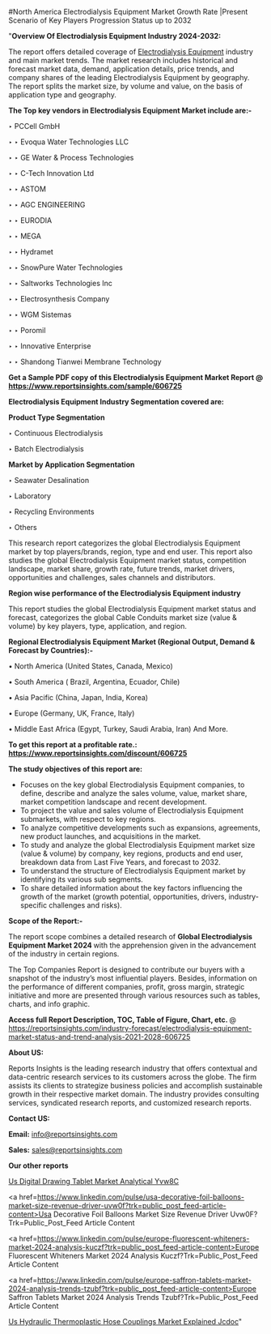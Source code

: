 #North America Electrodialysis Equipment Market Growth Rate |Present Scenario of Key Players Progression Status up to 2032

"<strong>Overview Of Electrodialysis Equipment Industry 2024-2032:</strong>

The report offers detailed coverage of <a href=https://www.reportsinsights.com/sample/606725>Electrodialysis Equipment</a> industry and main market trends. The market research includes historical and forecast market data, demand, application details, price trends, and company shares of the leading Electrodialysis Equipment by geography. The report splits the market size, by volume and value, on the basis of application type and geography.

<strong>The Top key vendors in Electrodialysis Equipment Market include are:- </strong>

‣ PCCell GmbH

‣ 
‣ Evoqua Water Technologies LLC

‣ 
‣ GE Water & Process Technologies

‣ 
‣ C-Tech Innovation Ltd

‣ 
‣ ASTOM

‣ 
‣ AGC ENGINEERING

‣ 
‣ EURODIA

‣ 
‣ MEGA

‣ 
‣ Hydramet

‣ 
‣ SnowPure Water Technologies

‣ 
‣ Saltworks Technologies Inc

‣ 
‣ Electrosynthesis Company

‣ 
‣ WGM Sistemas

‣ 
‣ Poromil

‣ 
‣ Innovative Enterprise

‣ 
‣ Shandong Tianwei Membrane Technology

<strong>Get a Sample PDF copy of this Electrodialysis Equipment Market Report </strong><strong>@ <a href=https://www.reportsinsights.com/sample/606725 style=color:#0000ff;>https://www.reportsinsights.com/sample/606725</a> </strong>

<strong>Electrodialysis Equipment Industry Segmentation covered are:</strong>

<strong>Product Type Segmentation</strong>

‣    Continuous Electrodialysis

‣ Batch Electrodialysis

<strong>Market by Application Segmentation</strong>

‣   Seawater Desalination

‣ Laboratory

‣ Recycling Environments

‣ Others

This research report categorizes the global Electrodialysis Equipment market by top players/brands, region, type and end user. This report also studies the global Electrodialysis Equipment market status, competition landscape, market share, growth rate, future trends, market drivers, opportunities and challenges, sales channels and distributors.

<strong>Region wise performance of the Electrodialysis Equipment industry</strong><strong> </strong>

This report studies the global Electrodialysis Equipment market status and forecast, categorizes the global Cable Conduits market size (value &amp; volume) by key players, type, application, and region. 

<strong>Regional Electrodialysis Equipment Market (Regional Output, Demand &amp; Forecast by Countries):-</strong>

• North America (United States, Canada, Mexico)

• South America ( Brazil, Argentina, Ecuador, Chile)

• Asia Pacific (China, Japan, India, Korea)

• Europe (Germany, UK, France, Italy)

• Middle East Africa (Egypt, Turkey, Saudi Arabia, Iran) And More.

<strong>To get this report at a profitable rate.: <a href=https://www.reportsinsights.com/discount/606725 style=color:#0000ff;>https://www.reportsinsights.com/discount/606725</a></strong>

<strong>The study objectives of this report are:</strong>
<ul>
  <li>Focuses on the key global Electrodialysis Equipment companies, to define, describe and analyze the sales volume, value, market share, market competition landscape and recent development.</li>
  <li>To project the value and sales volume of Electrodialysis Equipment submarkets, with respect to key regions.</li>
  <li>To analyze competitive developments such as expansions, agreements, new product launches, and acquisitions in the market.</li>
  <li>To study and analyze the global Electrodialysis Equipment market size (value &amp; volume) by company, key regions, products and end user, breakdown data from Last Five Years, and forecast to 2032.</li>
  <li>To understand the structure of Electrodialysis Equipment market by identifying its various sub segments.</li>
  <li>To share detailed information about the key factors influencing the growth of the market (growth potential, opportunities, drivers, industry-specific challenges and risks).</li>
</ul>
<strong>Scope of the Report:-</strong><strong> </strong>

The report scope combines a detailed research of <strong>Global Electrodialysis Equipment Market 2024 </strong>with the apprehension given in the advancement of the industry in certain regions.

The Top Companies Report is designed to contribute our buyers with a snapshot of the industry’s most influential players. Besides, information on the performance of different companies, profit, gross margin, strategic initiative and more are presented through various resources such as tables, charts, and info graphic.

<strong>Access full Report Description, TOC, Table of Figure, Chart, etc. </strong>@   <a href=https://reportsinsights.com/industry-forecast/electrodialysis-equipment-market-status-and-trend-analysis-2021-2028-606725 style=color:#0000ff;>https://reportsinsights.com/industry-forecast/electrodialysis-equipment-market-status-and-trend-analysis-2021-2028-606725</a>

<strong>About US:</strong>

Reports Insights is the leading research industry that offers contextual and data-centric research services to its customers across the globe. The firm assists its clients to strategize business policies and accomplish sustainable growth in their respective market domain. The industry provides consulting services, syndicated research reports, and customized research reports.

<strong>Contact US:</strong>

<p class=""""><b>Email:</b> <a href=mailto:info@reportsinsights.com>info@reportsinsights.com</a></p>
<p class=""""><b>Sales:</b> <a href=mailto:sales@reportsinsights.com>sales@reportsinsights.com</a></p>

<strong>Our other reports</strong>

<a href=https://www.linkedin.com/pulse/us-digital-drawing-tablet-market-analytical-yvw8c/>Us Digital Drawing Tablet Market Analytical Yvw8C</a>

<a href=https://www.linkedin.com/pulse/usa-decorative-foil-balloons-market-size-revenue-driver-uvw0f?trk=public_post_feed-article-content>Usa Decorative Foil Balloons Market Size Revenue Driver Uvw0F?Trk=Public_Post_Feed Article Content</a>

<a href=https://www.linkedin.com/pulse/europe-fluorescent-whiteners-market-2024-analysis-kuczf?trk=public_post_feed-article-content>Europe Fluorescent Whiteners Market 2024 Analysis Kuczf?Trk=Public_Post_Feed Article Content</a>

<a href=https://www.linkedin.com/pulse/europe-saffron-tablets-market-2024-analysis-trends-tzubf?trk=public_post_feed-article-content>Europe Saffron Tablets Market 2024 Analysis Trends Tzubf?Trk=Public_Post_Feed Article Content</a>

<a href=https://www.linkedin.com/pulse/us-hydraulic-thermoplastic-hose-couplings-market-explained-jcdoc/>Us Hydraulic Thermoplastic Hose Couplings Market Explained Jcdoc</a>"
